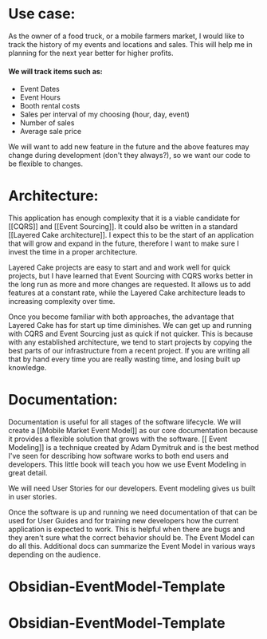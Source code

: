 
# Use case:
As the owner of a food truck, or a mobile farmers market, I would like to track the history of my events and locations and sales. This will help me in planning for the next year better for higher profits.

#### We will track items such as:
- Event Dates
- Event Hours
- Booth rental costs
- Sales per interval of my choosing (hour, day, event)
- Number of sales
- Average sale price


We will want to add new feature in the future and the above features may change during development (don't they always?), so we want our code to be flexible to changes.

# Architecture:
This application has enough complexity that it is a viable candidate for [[CQRS]] and [[Event Sourcing]].  It could also be written in a standard [[Layered Cake architecture]].  I expect this to be the start of an application that will grow and expand in the future, therefore I want to make sure I invest the time in a proper architecture.

Layered Cake projects are easy to start and and work well for quick projects, but I have learned that Event Sourcing with CQRS works better in the long run as more and more changes are requested. It allows us to add features at a constant rate, while the Layered Cake architecture leads to increasing complexity over time.

Once you become familiar with both approaches, the advantage that Layered Cake has for start up time diminishes.  We can get up and running with CQRS and Event Sourcing just as quick if not quicker.  This is because with any established architecture, we tend to start projects by copying the best parts of our infrastructure from a recent project.  If you are writing all that by hand every time you are really wasting time, and losing built up knowledge.
# Documentation:

Documentation is useful for all stages of the software lifecycle.  We will create a [[Mobile Market Event Model]] as our core documentation because it provides a flexible solution that grows with the software. [[ Event Modeling]] is a technique created by Adam Dymitruk and is the best method I've seen for describing how software works to both end users and developers.  This little book will teach you how we use Event Modeling in great detail.

We will need User Stories for our developers. Event modeling gives us built in user stories. 

Once the software is up and running we need documentation of that can be used for User Guides and for training new  developers how the current application is expected to work. This is helpful when there are bugs and they aren't sure what the correct behavior should be. 
The Event Model can do all this. Additional docs can summarize the Event Model in various ways depending on the audience.



# Obsidian-EventModel-Template
# Obsidian-EventModel-Template
